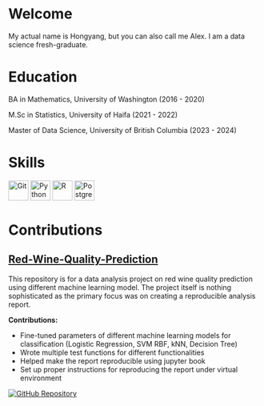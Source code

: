 # Welcome

My actual name is Hongyang, but you can also call me Alex. I am a data science fresh-graduate.

# Education

BA in Mathematics, University of Washington (2016 - 2020)

M.Sc in Statistics, University of Haifa (2021 - 2022)

Master of Data Science, University of British Columbia (2023 - 2024)

# Skills
<p>
  <img src="https://cdn.jsdelivr.net/npm/simple-icons@v4/icons/git.svg" alt="Git" width="40" height="40"/>
  <img src="https://cdn.jsdelivr.net/npm/simple-icons@v4/icons/python.svg" alt="Python" width="40" height="40"/>
  <img src="https://cdn.jsdelivr.net/npm/simple-icons@v4/icons/r.svg" alt="R" width="40" height="40"/>
  <img src="https://cdn.jsdelivr.net/npm/simple-icons@v4/icons/postgresql.svg" alt="PostgreSQL" width="40" height="40"/>
</p>

# Contributions

## [Red-Wine-Quality-Prediction](https://github.com/UBC-MDS/Red-Wine-Quality-Prediction)
This repository is for a data analysis project on red wine quality prediction using different machine learning model. The project itself is nothing sophisticated as the primary focus was on creating a reproducible analysis report.

**Contributions:**
- Fine-tuned parameters of different machine learning models for classification (Logistic Regression, SVM RBF, kNN, Decision Tree)
- Wrote multiple test functions for different functionalities
- Helped make the report reproducible using jupyter book
- Set up proper instructions for reproducing the report under virtual environment

[![GitHub Repository](https://img.shields.io/badge/Repository-Visit-blue)](https://github.com/UBC-MDS/Red-Wine-Quality-Prediction)
